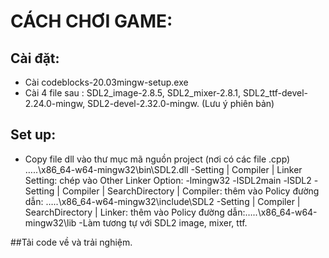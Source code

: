 # CÁCH CHƠI GAME:
## Cài đặt:
- Cài codeblocks-20.03mingw-setup.exe
- Cài 4 file sau : SDL2_image-2.8.5, SDL2_mixer-2.8.1, SDL2_ttf-devel-2.24.0-mingw, SDL2-devel-2.32.0-mingw. (Lưu ý phiên bản)

## Set up:
- Copy file dll vào thư mục mã nguồn project (nơi có các file .cpp)
…..\x86_64-w64-mingw32\bin\SDL2.dll 
-Setting | Compiler | Linker Setting: chép vào Other Linker Option: -lmingw32 -lSDL2main -lSDL2
-Setting | Compiler | SearchDirectory | Compiler: thêm vào Policy đường dẫn: …..\x86_64-w64-mingw32\include\SDL2 
-Setting | Compiler | SearchDirectory | Linker: thêm vào Policy đường dẫn:…..\x86_64-w64-mingw32\lib
-Làm tương tự với SDL2 image, mixer, ttf.

##Tải code về và trải nghiệm.
 
